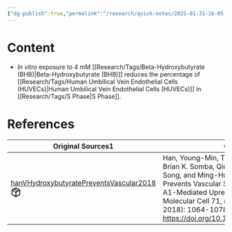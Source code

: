```yaml
---
{"dg-publish":true,"permalink":"/research/quick-notes/2025-01-31-16-05-19/","updated":"2025-01-31T16:06:41-05:00"}
---
```


# Content
- *In vitro* exposure to 4 mM [[Research/Tags/Beta-Hydroxybutyrate (BHB)\|Beta-Hydroxybutyrate (BHB)]] reduces the percentage of [[Research/Tags/Human Umbilical Vein Endothelial Cells (HUVECs)\|Human Umbilical Vein Endothelial Cells (HUVECs)]] in [[Research/Tags/S Phase\|S Phase]].
# References
<div><table class="dataview table-view-table"><thead class="table-view-thead"><tr class="table-view-tr-header"><th class="table-view-th"><span>Original Sources</span><span class="dataview small-text">1</span></th><th class="table-view-th"><span>Citations</span></th></tr></thead><tbody class="table-view-tbody"><tr><td><span><a data-tooltip-position="top" aria-label="Research/Evidence Sources/hanVHydroxybutyratePreventsVascular2018.md" data-href="Research/Evidence Sources/hanVHydroxybutyratePreventsVascular2018.md" href="Research/Evidence Sources/hanVHydroxybutyratePreventsVascular2018.md" class="internal-link" target="_blank" rel="noopener nofollow" fileclass-name="Research Links">hanVHydroxybutyratePreventsVascular2018</a><a class="metadata-menu fileclass-icon"><svg xmlns="http://www.w3.org/2000/svg" width="24" height="24" viewBox="0 0 24 24" fill="none" stroke="currentColor" stroke-width="2" stroke-linecap="round" stroke-linejoin="round" class="svg-icon lucide-package"><path d="m7.5 4.27 9 5.15"></path><path d="M21 8a2 2 0 0 0-1-1.73l-7-4a2 2 0 0 0-2 0l-7 4A2 2 0 0 0 3 8v8a2 2 0 0 0 1 1.73l7 4a2 2 0 0 0 2 0l7-4A2 2 0 0 0 21 16Z"></path><path d="m3.3 7 8.7 5 8.7-5"></path><path d="M12 22V12"></path></svg></a></span></td><td><span>Han, Young-Min, Tatiana Bedarida, Ye Ding, Brian K. Somba, Qiulun Lu, Qilong Wang, Ping Song, and Ming-Hui Zou. “β-Hydroxybutyrate Prevents Vascular Senescence through hnRNP A1-Mediated Upregulation of Oct4.” Molecular Cell 71, no. 6 (September 20, 2018): 1064-1078.e5. <a rel="noopener nofollow" class="external-link" href="https://doi.org/10.1016/j.molcel.2018.07.036" target="_blank">https://doi.org/10.1016/j.molcel.2018.07.036</a>.</span></td></tr></tbody></table></div>



